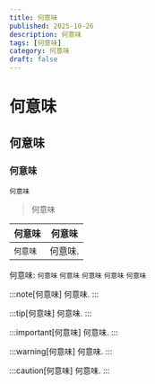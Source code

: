 ```yaml
---
title: 何意味
published: 2025-10-26
description: 何意味
tags: [何意味]
category: 何意味
draft: false
---
```


# 何意味
## 何意味
### 何意味

```
何意味
```
> 何意味

| 何意味     | 何意味                                                                                                                                                                                                 |
|---------------|-------------------------------------------------------------------------------------------------------------------------------------------------------------------------------------------------------------|
| `何意味`       | 何意味.                                                                                                                                                                                      |

何意味: `何意味` `何意味` `何意味` `何意味` `何意味`

:::note[何意味]
何意味.
:::

:::tip[何意味]
何意味.
:::

:::important[何意味]
何意味.
:::

:::warning[何意味]
何意味.
:::

:::caution[何意味]
何意味.
:::